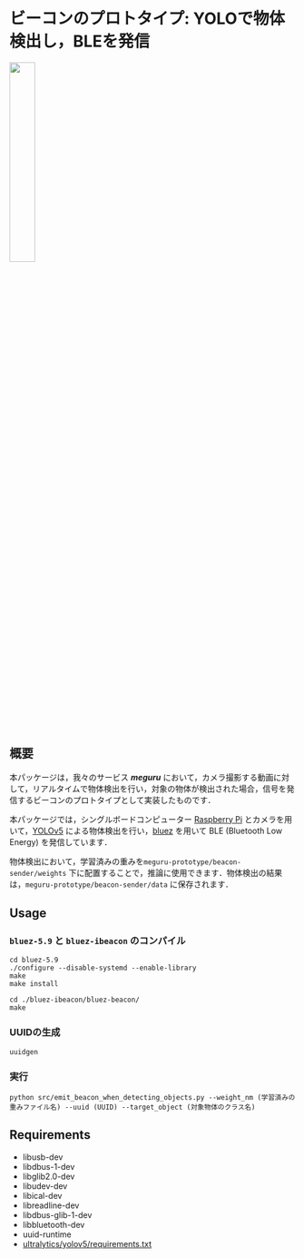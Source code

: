 # ビーコンのプロトタイプ: YOLOで物体検出し，BLEを発信
<img src="https://user-images.githubusercontent.com/88654010/222055330-ec3cc10c-34d2-491b-be61-d2f5394c4043.jpg" width="30%">

## 概要
本パッケージは，我々のサービス ___meguru___ において，カメラ撮影する動画に対して，リアルタイムで物体検出を行い，対象の物体が検出された場合，信号を発信するビーコンのプロトタイプとして実装したものです．

本パッケージでは，シングルボードコンピューター [Raspberry Pi](https://www.raspberrypi.com/) とカメラを用いて，[YOLOv5](https://github.com/ultralytics/yolov5) による物体検出を行い，[bluez](http://www.bluez.org/) を用いて BLE (Bluetooth Low Energy) を発信しています．

物体検出において，学習済みの重みを`meguru-prototype/beacon-sender/weights` 下に配置することで，推論に使用できます．物体検出の結果は，`meguru-prototype/beacon-sender/data` に保存されます．

## Usage
### `bluez-5.9` と `bluez-ibeacon` のコンパイル
```
cd bluez-5.9
./configure --disable-systemd --enable-library
make
make install
```

```
cd ./bluez-ibeacon/bluez-beacon/
make
```

### UUIDの生成
```
uuidgen
```

### 実行
```
python src/emit_beacon_when_detecting_objects.py --weight_nm (学習済みの重みファイル名) --uuid (UUID) --target_object (対象物体のクラス名)
```

## Requirements
- libusb-dev
- libdbus-1-dev
- libglib2.0-dev
- libudev-dev
- libical-dev
- libreadline-dev
- libdbus-glib-1-dev
- libbluetooth-dev
- uuid-runtime
- [ultralytics/yolov5/requirements.txt](https://github.com/ultralytics/yolov5/blob/master/requirements.txt)
